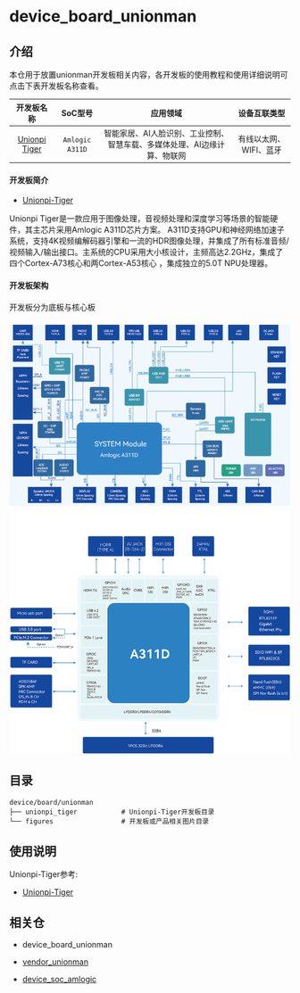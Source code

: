 # device_board_unionman

## 介绍

本仓用于放置unionman开发板相关内容，各开发板的使用教程和使用详细说明可点击下表开发板名称查看。

| 开发板名称                                       | SoC型号           | 应用领域                                   | 设备互联类型        |
|:-------------------------------------------:|:---------------:|:--------------------------------------:|:-------------:|
| [Unionpi Tiger](unionpi_tiger/README_zh.md) | `Amlogic A311D` | 智能家居、AI人脸识别、工业控制、智慧车载、多媒体处理、AI边缘计算、物联网 | 有线以太网、WIFI、蓝牙 |

#### 开发板简介

- [Unionpi-Tiger](https://gitee.com/openharmony-sig/device_board_unionman/blob/master/unionpi_tiger/README_zh.md)

Unionpi Tiger是一款应用于图像处理，音视频处理和深度学习等场景的智能硬件，其主芯片采用Amlogic A311D芯片方案。
A311D支持GPU和神经网络加速子系统，支持4K视频编解码器引擎和一流的HDR图像处理，并集成了所有标准音频/视频输入/输出接口。主系统的CPU采用大小核设计，主频高达2.2GHz，集成了四个Cortex-A73核心和两Cortex-A53核心 ，集成独立的5.0T NPU处理器。

#### 开发板架构
开发板分为底板与核心板

![扩展板架构](./figures/dev-board.png "底板")
![核心板架构](./figures/core-board.png "核心板")

## 目录

```
device/board/unionman
├── unionpi_tiger           # Unionpi-Tiger开发板目录
└── figures                 # 开发板或产品相关图片目录
```

## 使用说明

Unionpi-Tiger参考:

- [Unionpi-Tiger](https://gitee.com/openharmony-sig/device_board_unionman/blob/master/unionpi_tiger/README_zh.md)

## 相关仓

- device_board_unionman

- [vendor_unionman](https://gitee.com/openharmony-sig/vendor_unionman)

- [device_soc_amlogic](https://gitee.com/openharmony-sig/device_soc_amlogic)

